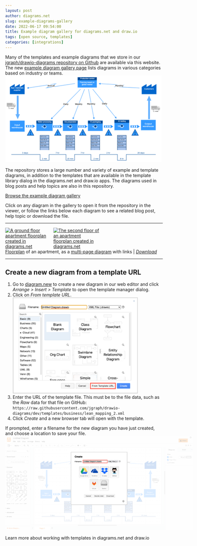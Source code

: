 ```yaml
---
layout: post
author: diagrams.net
slug: example-diagrams-gallery
date: 2022-06-17 09:54:00
title: Example diagram gallery for diagrams.net and draw.io
tags: [open source, templates]
categories: [integrations]
---
```


Many of the templates and example diagrams that we store in our [jgraph/drawio-diagrams repository on Github](https://github.com/jgraph/drawio-diagrams) are available via this website. The new [example diagram gallery page](/example-diagrams.html) lists diagrams in various categories based on industry or teams. 
<br />[<img src="/assets/img/blog/template-lean_mapping_2.png" style="width=100%;max-width:500px;height:auto;" alt="Enterprise business model template">](https://viewer.diagrams.net/?lightbox=1&highlight=0000ff&edit=_blank&layers=1&nav=1&title=#Uhttps%3A%2F%2Fraw.githubusercontent.com%2Fjgraph%2Fdrawio-diagrams%2Fdev%2Ftemplates%2Fbusiness%2Flean_mapping_2.xml)

The repository stores a large number and variety of example and template diagrams, in addition to the templates that are available in the template library dialog in the diagrams.net and draw.io apps. The diagrams used in blog posts and help topics are also in this repository.

[Browse the example diagram gallery](/example-diagrams.html)

Click on any diagram in the gallery to open it from the repository in the viewer, or follow the links below each diagram to see a related blog post, help topic or download the file.

___
[<img src="/assets/img/blog/floorplan-apartment-ground-floor.png" style="width=100%;max-width:150px;height:auto;" alt="A ground floor apartment floorplan created in diagrams.net">](https://viewer.diagrams.net/?lightbox=1&highlight=0000ff&edit=_blank&layers=1&nav=1&title=#Uhttps%3A%2F%2Fraw.githubusercontent.com%2Fjgraph%2Fdrawio-diagrams%2Fdev%2Fblog%2Ffloorplan-apartment.drawio) [<img src="/assets/img/blog/floorplan-apartment-rooftop-terrace.png" style="width=100%;max-width:150px;height:auto;" alt="The second floor of an apartment floorplan created in diagrams.net">](https://viewer.diagrams.net/?lightbox=1&highlight=0000ff&edit=_blank&layers=1&nav=1&title=#Uhttps%3A%2F%2Fraw.githubusercontent.com%2Fjgraph%2Fdrawio-diagrams%2Fdev%2Fblog%2Ffloorplan-apartment.drawio)
<br />[Floorplan](/blog/floorplans.html) of an apartment, as a [multi-page diagram](/blog/multiple-page-diagrams.html) with links | [_Download_](https://raw.githubusercontent.com/jgraph/drawio-diagrams/dev/blog/floorplan-apartment.drawio)

___

## Create a new diagram from a template URL

1. Go to [diagram.new](https://diagram.new) to create a new diagram in our web editor and click _Arrange > Insert > Template_ to open the template manager dialog. 
2. Click on _From template URL_.
<br /><img src="/assets/img/blog/insert-from-template-url.png" style="width=100%;max-width:400px;height:auto;" alt="Create a new diagram from a template file using its URL"> 
3. Enter the URL of the template file. This must be to the file data, such as the _Raw_ data for that file on GitHub: ``https://raw.githubusercontent.com/jgraph/drawio-diagrams/dev/templates/business/lean_mapping_2.xml``
4. Click _Create_ and a new browser tab will open with the template.

If prompted, enter a filename for the new diagram you have just created, and choose a location to save your file.
<br /><img src="/assets/img/blog/insert-from-template-new-file.png" style="width=100%;max-width:600px;height:auto;" alt="Create a new diagram from a template file using its URL"> 

Learn more about working with templates in diagrams.net and draw.io